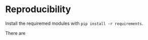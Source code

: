 # Reproducibility

Install the requiremed modules with `pip install -r requirements`. 

There are 

